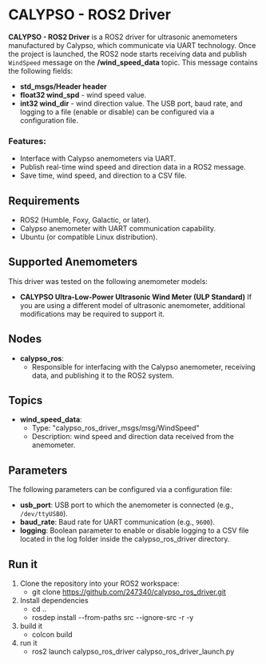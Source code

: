 # CALYPSO - ROS2 Driver
**CALYPSO - ROS2 Driver** is a ROS2 driver for ultrasonic anemometers manufactured by Calypso, which communicate via UART technology. 
Once the project is launched, the ROS2 node starts receiving data and publish `WindSpeed` message on the **/wind_speed_data** topic. This message contains the following fields:
- **std_msgs/Header header**
- **float32 wind_spd** - wind speed value.
- **int32 wind_dir** - wind direction value.
The USB port, baud rate, and logging to a file (enable or disable) can be configured via a configuration file.
### Features:
- Interface with Calypso anemometers via UART.
- Publish real-time wind speed and direction data in a ROS2 message.
- Save time, wind speed, and direction to a CSV file.
## Requirements
- ROS2 (Humble, Foxy, Galactic, or later).
- Calypso anemometer with UART communication capability.
- Ubuntu (or compatible Linux distribution).
## Supported Anemometers
This driver was tested on the following anemometer models:
- **CALYPSO Ultra-Low-Power Ultrasonic Wind Meter (ULP Standard)**
If you are using a different model of ultrasonic anemometer, additional modifications may be required to support it.
## Nodes
- **calypso_ros**: 
  - Responsible for interfacing with the Calypso anemometer, receiving data, and publishing it to the ROS2 system.
## Topics
- **wind_speed_data**:
  - Type: "calypso_ros_driver_msgs/msg/WindSpeed"
  - Description: wind speed and direction data received from the anemometer.
## Parameters
The following parameters can be configured via a configuration file:
- **usb_port**: USB port to which the anemometer is connected (e.g., `/dev/ttyUSB0`).
- **baud_rate**: Baud rate for UART communication (e.g., `9600`).
- **logging**: Boolean parameter to enable or disable logging to a CSV file located in the log folder inside the calypso_ros_driver directory.
## Run it
1. Clone the repository into your ROS2 workspace:
   - git clone https://github.com/247340/calypso_ros_driver.git
2. Install dependencies
   - cd ..
   - rosdep install --from-paths src --ignore-src -r -y
4. build it
   - colcon build
5. run it
   - ros2 launch calypso_ros_driver calypso_ros_driver_launch.py


   
   
